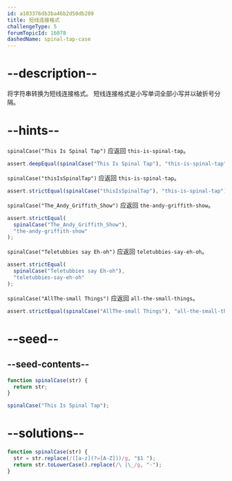```yaml
---
id: a103376db3ba46b2d50db289
title: 短线连接格式
challengeType: 5
forumTopicId: 16078
dashedName: spinal-tap-case
---
```


# --description--

将字符串转换为短线连接格式。 短线连接格式是小写单词全部小写并以破折号分隔。

# --hints--

`spinalCase("This Is Spinal Tap")` 应返回 `this-is-spinal-tap`。

```js
assert.deepEqual(spinalCase("This Is Spinal Tap"), "this-is-spinal-tap");
```

`spinalCase("thisIsSpinalTap")` 应返回 `this-is-spinal-tap`。

```js
assert.strictEqual(spinalCase("thisIsSpinalTap"), "this-is-spinal-tap");
```

`spinalCase("The_Andy_Griffith_Show")` 应返回 `the-andy-griffith-show`。

```js
assert.strictEqual(
  spinalCase("The_Andy_Griffith_Show"),
  "the-andy-griffith-show"
);
```

`spinalCase("Teletubbies say Eh-oh")` 应返回 `teletubbies-say-eh-oh`。

```js
assert.strictEqual(
  spinalCase("Teletubbies say Eh-oh"),
  "teletubbies-say-eh-oh"
);
```

`spinalCase("AllThe-small Things")` 应返回 `all-the-small-things`。

```js
assert.strictEqual(spinalCase("AllThe-small Things"), "all-the-small-things");
```

# --seed--

## --seed-contents--

```js
function spinalCase(str) {
  return str;
}

spinalCase("This Is Spinal Tap");
```

# --solutions--

```js
function spinalCase(str) {
  str = str.replace(/([a-z](?=[A-Z]))/g, "$1 ");
  return str.toLowerCase().replace(/\ |\_/g, "-");
}
```
